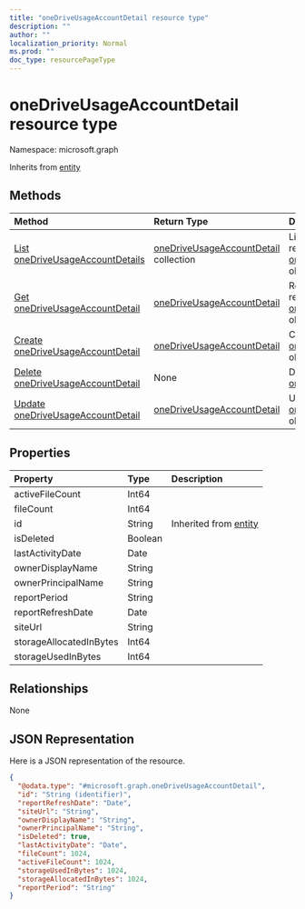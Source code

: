 ```yaml
---
title: "oneDriveUsageAccountDetail resource type"
description: ""
author: ""
localization_priority: Normal
ms.prod: ""
doc_type: resourcePageType
---
```


# oneDriveUsageAccountDetail resource type


Namespace: microsoft.graph




Inherits from [entity](../resources/entity.md)

## Methods
|Method|Return Type|Description|
|:---|:---|:---|
|[List oneDriveUsageAccountDetails](../api/onedriveusageaccountdetail-list.md)|[oneDriveUsageAccountDetail](../resources/onedriveusageaccountdetail.md) collection|List properties and relationships of the [oneDriveUsageAccountDetail](../resources/onedriveusageaccountdetail.md) objects.|
|[Get oneDriveUsageAccountDetail](../api/onedriveusageaccountdetail-get.md)|[oneDriveUsageAccountDetail](../resources/onedriveusageaccountdetail.md)|Read properties and relationships of the [oneDriveUsageAccountDetail](../resources/onedriveusageaccountdetail.md) object.|
|[Create oneDriveUsageAccountDetail](../api/onedriveusageaccountdetail-create.md)|[oneDriveUsageAccountDetail](../resources/onedriveusageaccountdetail.md)|Create a new [oneDriveUsageAccountDetail](../resources/onedriveusageaccountdetail.md) object.|
|[Delete oneDriveUsageAccountDetail](../api/onedriveusageaccountdetail-delete.md)|None|Deletes a [oneDriveUsageAccountDetail](../resources/onedriveusageaccountdetail.md).|
|[Update oneDriveUsageAccountDetail](../api/onedriveusageaccountdetail-update.md)|[oneDriveUsageAccountDetail](../resources/onedriveusageaccountdetail.md)|Update the properties of a [oneDriveUsageAccountDetail](../resources/onedriveusageaccountdetail.md) object.|

## Properties
|Property|Type|Description|
|:---|:---|:---|
|activeFileCount|Int64||
|fileCount|Int64||
|id|String| Inherited from [entity](../resources/entity.md)|
|isDeleted|Boolean||
|lastActivityDate|Date||
|ownerDisplayName|String||
|ownerPrincipalName|String||
|reportPeriod|String||
|reportRefreshDate|Date||
|siteUrl|String||
|storageAllocatedInBytes|Int64||
|storageUsedInBytes|Int64||

## Relationships
None

## JSON Representation
Here is a JSON representation of the resource.
<!-- {
  "blockType": "resource",
  "keyProperty": "id",
  "@odata.type": "microsoft.graph.oneDriveUsageAccountDetail",
  "baseType": "microsoft.graph.entity",
  "openType": false
}
-->
``` json
{
  "@odata.type": "#microsoft.graph.oneDriveUsageAccountDetail",
  "id": "String (identifier)",
  "reportRefreshDate": "Date",
  "siteUrl": "String",
  "ownerDisplayName": "String",
  "ownerPrincipalName": "String",
  "isDeleted": true,
  "lastActivityDate": "Date",
  "fileCount": 1024,
  "activeFileCount": 1024,
  "storageUsedInBytes": 1024,
  "storageAllocatedInBytes": 1024,
  "reportPeriod": "String"
}
```

